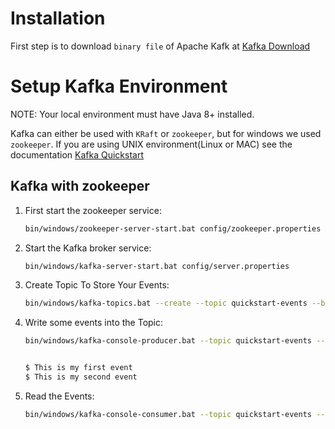 # Installation

First step is to download `binary file` of Apache Kafk at [Kafka Download](https://kafka.apache.org/downloads)


# Setup Kafka Environment

NOTE: Your local environment must have Java 8+ installed.

Kafka can either be used with `KRaft` or `zookeeper`, but for windows we used `zookeeper`. If you are using UNIX environment(Linux or MAC) see the documentation [Kafka Quickstart](https://kafka.apache.org/quickstart)


## Kafka with zookeeper

1. First start the zookeeper service:
    ```bash
    bin/windows/zookeeper-server-start.bat config/zookeeper.properties
    ```


2. Start the Kafka broker service:
    ```bash
    bin/windows/kafka-server-start.bat config/server.properties
    ```


3. Create Topic To Store Your Events:
    ```bash
    bin/windows/kafka-topics.bat --create --topic quickstart-events --bootstrap-server localhost:9092
    ```


4. Write some events into the Topic:
    ```bash
    bin/windows/kafka-console-producer.bat --topic quickstart-events --bootstrap-server localhost:9092
    

    $ This is my first event
    $ This is my second event 
    ```


5. Read the Events:
    ```bash
    bin/windows/kafka-console-consumer.bat --topic quickstart-events --from-beginning --bootstrap-server localhost:9092
    ```